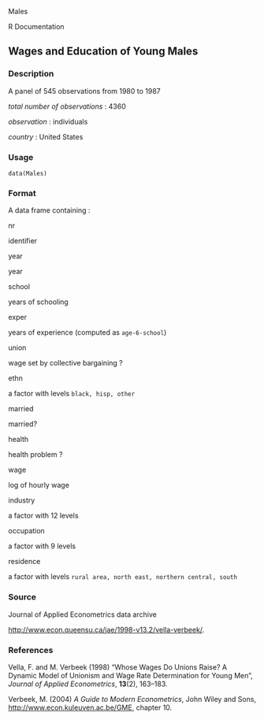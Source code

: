 Males

R Documentation

## Wages and Education of Young Males

### Description

A panel of 545 observations from 1980 to 1987

_total number of observations_ : 4360

_observation_ : individuals

_country_ : United States

### Usage

    data(Males)

### Format

A data frame containing :

nr

identifier

year

year

school

years of schooling

exper

years of experience (computed as `age-6-school`)

union

wage set by collective bargaining ?

ethn

a factor with levels `black, hisp, other`

married

married?

health

health problem ?

wage

log of hourly wage

industry

a factor with 12 levels

occupation

a factor with 9 levels

residence

a factor with levels `rural area, north east, northern central, south`

### Source

Journal of Applied Econometrics data archive

<http://www.econ.queensu.ca/jae/1998-v13.2/vella-verbeek/>.

### References

Vella, F. and M. Verbeek (1998) “Whose Wages Do Unions Raise? A Dynamic Model
of Unionism and Wage Rate Determination for Young Men”, _Journal of Applied
Econometrics_, **13**(2), 163–183.

Verbeek, M. (2004) _A Guide to Modern Econometrics_, John Wiley and Sons,
<http://www.econ.kuleuven.ac.be/GME>, chapter 10.

